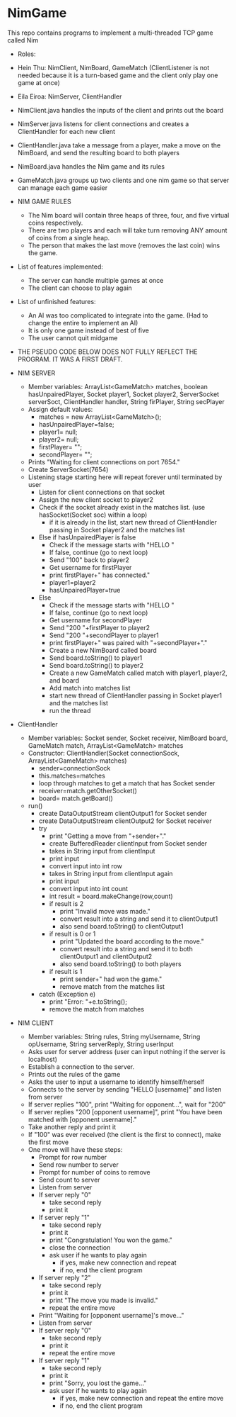 # NimGame
This repo contains programs to implement a multi-threaded TCP game called Nim


* Roles:
 * Hein Thu: NimClient, NimBoard, GameMatch (ClientListener is not needed because it is a turn-based game and the client only play one game at once)
 * Eila Eiroa: NimServer, ClientHandler
* NimClient.java handles the inputs of the client and prints out the board
* NimServer.java listens for client connections and creates a ClientHandler for each new client
* ClientHandler.java take a message from a player, make a move on the NimBoard, and send the resulting board to both players
* NimBoard.java handles the Nim game and its rules
* GameMatch.java groups up two clients and one nim game so that server can manage each game easier

* NIM GAME RULES
  * The Nim board will contain three heaps of three, four, and five virtual coins respectively.
  * There are two players and each will take turn removing ANY amount of coins from a single heap.
  * The person that makes the last move (removes the last coin) wins the game.
  
* List of features implemented:
  * The server can handle multiple games at once
  * The client can choose to play again
* List of unfinished features:
  * An AI was too complicated to integrate into the game. (Had to change the entire to implement an AI)
  * It is only one game instead of best of five
  * The user cannot quit midgame


* THE PSEUDO CODE BELOW DOES NOT FULLY REFLECT THE PROGRAM. IT WAS A FIRST DRAFT.
* NIM SERVER
  * Member variables: ArrayList\<GameMatch> matches, boolean hasUnpairedPlayer, Socket player1, Socket player2, ServerSocket     serverSoct, ClientHandler handler, String firPlayer, String secPlayer
  * Assign default values:
    * matches = new ArrayList\<GameMatch>();
    * hasUnpairedPlayer=false;
    * player1= null;
    * player2= null;
    * firstPlayer= "";
    * secondPlayer= "";
  * Prints "Waiting for client connections on port 7654."
  * Create ServerSocket(7654)
  * Listening stage starting here will repeat forever until terminated by user
    * Listen for client connections on that socket
    * Assign the new client socket to player2
    * Check if the socket already exist in the matches list. (use hasSocket(Socket soc) within a loop)
      * if it is already in the list, start new thread of ClientHandler passing in Socket player2 and the matches list
    * Else if hasUnpairedPlayer is false
      * Check if the message starts with "HELLO "
      * If false, continue (go to next loop)
      * Send "100" back to player2
      * Get username for firstPlayer
      * print firstPlayer+" has connected."
      * player1=player2
      * hasUnpairedPlayer=true
    * Else
      * Check if the message starts with "HELLO "
      * If false, continue (go to next loop)
      * Get username for secondPlayer
      * Send "200 "+firstPlayer to player2
      * Send "200 "+secondPlayer to player1
      * print firstPlayer+" was paired with "+secondPlayer+"."
      * Create a new NimBoard called board
      * Send board.toString() to player1
      * Send board.toString() to player2
      * Create a new GameMatch called match with player1, player2, and board
      * Add match into matches list
      * start new thread of ClientHandler passing in Socket player1 and the matches list
      * run the thread

* ClientHandler
  * Member variables: Socket sender, Socket receiver, NimBoard board, GameMatch match, ArrayList\<GameMatch> matches
  * Constructor: ClientHandler(Socket connectionSock, ArrayList\<GameMatch> matches)
    * sender=connectionSock
    * this.matches=matches
    * loop through matches to get a match that has Socket sender
    * receiver=match.getOtherSocket()
    * board= match.getBoard()
  * run()
    * create DataOutputStream clientOutput1 for Socket sender
    * create DataOutputStream clientOutput2 for Socket receiver
    * try
      * print "Getting a move from "+sender+"."
      * create BufferedReader clientInput from Socket sender
      * takes in String input from clientInput
      * print input
      * convert input into int row
      * takes in String input from clientInput again
      * print input
      * convert input into int count
      * int result = board.makeChange(row,count)
      * if result is 2
        * print "Invalid move was made."
        * convert result into a string and send it to clientOutput1
        * also send board.toString() to clientOutput1
      * if result is 0 or 1
        * print "Updated the board according to the move."
        * convert result into a string and send it to both clientOutput1 and clientOutput2
        * also send board.toString() to both players
      * if result is 1
        * print sender+" had won the game."
        * remove match from the matches list
    * catch (Exception e)
       * print "Error: "+e.toString();
       * remove the match from matches

* NIM CLIENT
  * Member variables: String rules, String myUsername, String opUsername, String serverReply, String userInput
  * Asks user for server address (user can input nothing if the server is localhost)
  * Establish a connection to the server.
  * Prints out the rules of the game
  * Asks the user to input a username to identify himself/herself
  * Connects to the server by sending "HELLO [username]" and listen from server
  * If server replies "100", print "Waiting for opponent...", wait for "200"
  * If server replies "200 [opponent username]", print "You have been matched with [opponent username]."
  * Take another reply and print it
  * If "100" was ever received (the client is the first to connect), make the first move
  * One move will have these steps:
    * Prompt for row number
    * Send row number to server
    * Prompt for number of coins to remove
    * Send count to server
    * Listen from server
    * If server reply "0"
      * take second reply
      * print it
    * If server reply "1"
      * take second reply
      * print it
      * print "Congratulation! You won the game."
      * close the connection
      * ask user if he wants to play again
        * if yes, make new connection and repeat
        * if no, end the client program
    * If server reply "2"
      * take second reply
      * print it
      * print "The move you made is invalid."
      * repeat the entire move
    * Print "Waiting for [opponent username]'s move..."
    * Listen from server
    * If server reply "0"
      * take second reply
      * print it
      * repeat the entire move
    * If server reply "1"
      * take second reply
      * print it
      * print "Sorry, you lost the game..."
      * ask user if he wants to play again
        * if yes, make new connection and repeat the entire move
        * if no, end the client program

